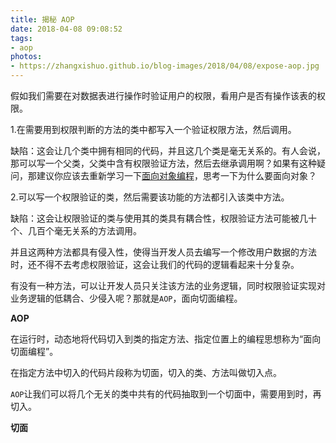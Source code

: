 ```yaml
---
title: 揭秘 AOP
date: 2018-04-08 09:08:52
tags:
- aop
photos:
- https://zhangxishuo.github.io/blog-images/2018/04/08/expose-aop.jpg
---
```


假如我们需要在对数据表进行操作时验证用户的权限，看用户是否有操作该表的权限。

1.在需要用到权限判断的方法的类中都写入一个验证权限方法，然后调用。

缺陷：这会让几个类中拥有相同的代码，并且这几个类是毫无关系的。有人会说，那可以写一个父类，父类中含有权限验证方法，然后去继承调用啊？如果有这种疑问，那建议你应该去重新学习一下[面向对象编程](https://segmentfault.com/a/1190000007103935)，思考一下为什么要面向对象？

2.可以写一个权限验证的类，然后需要该功能的方法都引入该类中方法。

缺陷：这会让权限验证的类与使用其的类具有耦合性，权限验证方法可能被几十个、几百个毫无关系的方法调用。

并且这两种方法都具有侵入性，使得当开发人员去编写一个修改用户数据的方法时，还不得不去考虑权限验证，这会让我们的代码的逻辑看起来十分复杂。

有没有一种方法，可以让开发人员只关注该方法的业务逻辑，同时权限验证实现对业务逻辑的低耦合、少侵入呢？那就是`AOP`，面向切面编程。

<!-- more -->

**AOP**

在运行时，动态地将代码切入到类的指定方法、指定位置上的编程思想称为“面向切面编程”。

在指定方法中切入的代码片段称为切面，切入的类、方法叫做切入点。

`AOP`让我们可以将几个无关的类中共有的代码抽取到一个切面中，需要用到时，再切入。

**切面**

